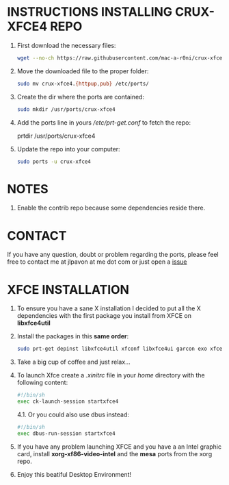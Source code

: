 

INSTRUCTIONS INSTALLING CRUX-XFCE4 REPO
=====
1. First download the necessary files:

   ```bash
   wget --no-ch https://raw.githubusercontent.com/mac-a-r0ni/crux-xfce4/master/crux-xfce4.{httpup,pub}
   ```

2. Move the downloaded file to the proper folder:

   ```bash
   sudo mv crux-xfce4.{httpup,pub} /etc/ports/
   ```

 4. Create the dir where the ports are contained:
    ```bash
    sudo mkdir /usr/ports/crux-xfce4
    ```

4. Add the ports line in yours */etc/prt-get.conf* to fetch the repo:

   prtdir /usr/ports/crux-xfce4

5. Update the repo into your computer:

   ```bash
   sudo ports -u crux-xfce4
   ```

NOTES
=====
1. Enable the contrib repo because some dependencies reside there.

CONTACT
=====
If you have any question, doubt or problem regarding the ports, please feel free to contact me at jlpavon at me dot com or just open a [issue](https://github.com/mac-a-r0ni/crux-xfce4/issues)

XFCE INSTALLATION
=====
1. To ensure you have a sane X installation I decided to put all the X dependencies with the first package you install from XFCE on **libxfce4util**
1. Install the packages in this **same order**:

   ```bash
   sudo prt-get depinst libxfce4util xfconf libxfce4ui garcon exo xfce4-panel thunar thunar-volman xfce4-settings xfce4-session xfwm4 xfdesktop xfce4-appfinder tumbler xfce4-terminal xfce4-power-manager xfce4-notifyd xfce4-screenshooter mousepad xdg-user-dirs
   ```

3. Take a big cup of coffee and just relax...

4. To launch Xfce create a *.xinitrc* file in your *home* directory with the following content:
   ```bash
   #!/bin/sh
   exec ck-launch-session startxfce4
   ```
   4.1. Or you could also use dbus instead:
   ```bash
   #!/bin/sh
   exec dbus-run-session startxfce4
   ```

6. If you have any problem launching XFCE and you have a an Intel graphic card, install **xorg-xf86-video-intel** and the **mesa** ports from the xorg repo.

7. Enjoy this beatiful Desktop Environment!
